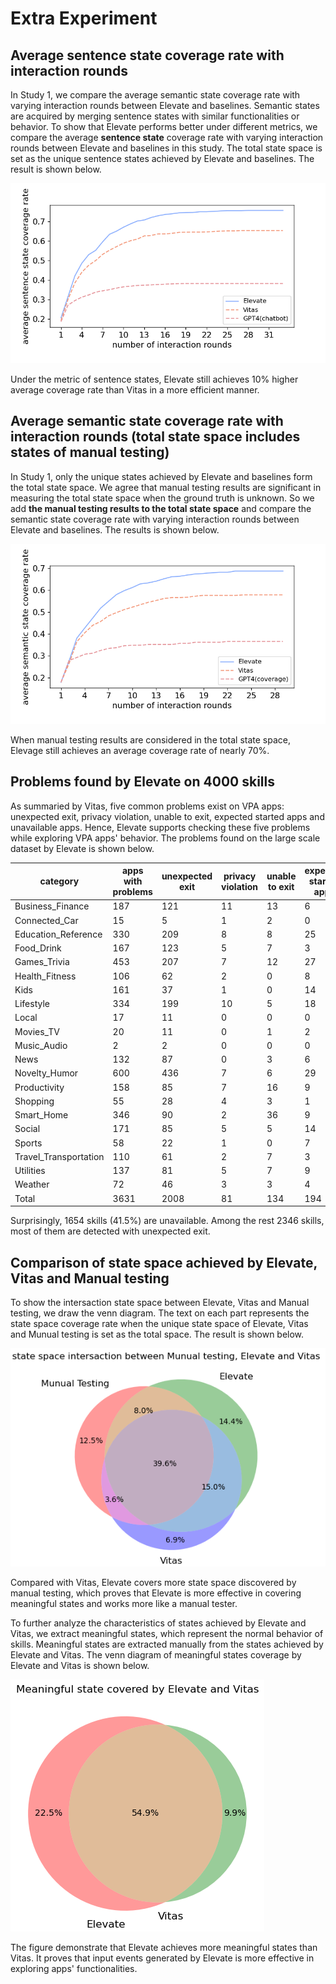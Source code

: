 # Extra Experiment

## Average sentence state coverage rate with interaction rounds

In Study 1, we compare the average semantic state coverage rate with varying interaction rounds between Elevate and baselines. Semantic states are acquired by merging sentence states with similar functionalities or behavior. To show that Elevate performs better under different metrics, we compare the average **sentence state** coverage rate with varying interaction rounds between Elevate and baselines in this study. The total state space is set as the unique sentence states achieved by Elevate and baselines. The result is shown below.

![路径](figure/study2_sentence.png)

Under the metric of sentence states, Elevate still achieves 10% higher average coverage rate than Vitas in a more efficient manner.

## Average semantic state coverage rate with interaction rounds (total state space includes states of manual testing)

In Study 1, only the unique states achieved by Elevate and baselines form the total state space. We agree that manual testing results are significant in measuring the total state space when the ground truth is unknown. So we add **the manual testing results to the total state space** and compare the semantic state coverage rate with varying interaction rounds between Elevate and baselines. The results is shown below.

![路径](figure/study2_user_as_gt.png)

When manual testing results are considered in the total state space, Elevage still achieves an average coverage rate of nearly 70%.


## Problems found by Elevate on 4000 skills

As summaried by Vitas, five common problems exist on VPA apps: unexpected exit, privacy violation, unable to exit, expected started apps and unavailable apps. Hence, Elevate supports checking these five problems while exploring VPA apps' behavior. The problems found on the large scale dataset by Elevate is shown below.

| category | apps with problems | unexpected exit | privacy violation | unable to exit | expected started apps | unavailable apps |
| ---- | ---- | ---- | ---- | ---- | ---- | ---- |
| Business_Finance | 187 | 121 | 11 | 13 | 6 | 55 |
| Connected_Car | 15 | 5 | 1 | 2 | 0 | 8 | 
| Education_Reference | 330 | 209 | 8 | 8 | 25 | 105 | 
| Food_Drink | 167 | 123 | 5 | 7 | 3 | 39 | 
| Games_Trivia | 453 | 207 | 7 | 12 | 27 | 230 | 
| Health_Fitness | 106 | 62 | 2 | 0 | 8 | 39 | 
| Kids | 161 | 37 | 1 | 0 | 14 | 117 | 
| Lifestyle | 334 | 199 | 10 | 5 | 18 | 118 | 
| Local | 17 | 11 | 0 | 0 | 0 | 6 | 
| Movies_TV | 20 | 11 | 0 | 1 | 2 | 8 | 
| Music_Audio | 2 | 2 | 0 | 0 | 0 | 0 | 
| News | 132 | 87 | 0 | 3 | 6 | 41 | 
| Novelty_Humor | 600 | 436 | 7 | 6 | 29 | 138 | 
| Productivity | 158 | 85 | 7 | 16 | 9 | 59 | 
| Shopping | 55 | 28 | 4 | 3 | 1 | 21 | 
| Smart_Home | 346 | 90 | 2 | 36 | 9 | 263 | 
| Social | 171 | 85 | 5 | 5 | 14 | 72 | 
| Sports | 58 | 22 | 1 | 0 | 7 | 30 | 
| Travel_Transportation | 110 | 61 | 2 | 7 | 3 | 44 | 
| Utilities | 137 | 81 | 5 | 7 | 9 | 47 | 
| Weather | 72 | 46 | 3 | 3 | 4 | 20 | 
| Total | 3631 | 2008 | 81 | 134 | 194 | 1460 | 


Surprisingly, 1654 skills (41.5%) are unavailable. Among the rest 2346 skills, most of them are detected with unexpected exit.

## Comparison of state space achieved by Elevate, Vitas and Manual testing

To show the intersaction state space between Elevate, Vitas and Manual testing, we draw the venn diagram. The text on each part represents the state space coverage rate when the unique state space of Elevate, Vitas and Munual testing is set as the total space. The result is shown below.

![路径](figure/user_elevate_vitas.png)

Compared with Vitas, Elevate covers more state space discovered by manual testing, which proves that Elevate is more effective in covering meaningful states and works more like a manual tester.

To further analyze the characteristics of states achieved by Elevate and Vitas, we extract meaningful states, which represent the normal behavior of skills.
Meaningful states are extracted manually from the states achieved by Elevate and Vitas.
The venn diagram of meaningful states coverage by Elevate and Vitas is shown below.

![路径](figure/meaningful.png)

The figure demonstrate that Elevate achieves more meaningful states than Vitas. It proves that input events generated by Elevate is more effective in exploring apps' functionalities.

